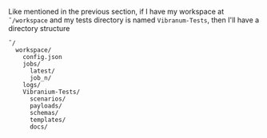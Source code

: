



Like mentioned in the previous section, if I have my workspace at `˜/workspace` and my tests directory is named `Vibranum-Tests`, then I'll have a directory structure 

```shell
˜/
  workspace/
    config.json
    jobs/
      latest/
      job_n/
    logs/
    Vibranium-Tests/
      scenarios/
      payloads/
      schemas/
      templates/
      docs/
```

